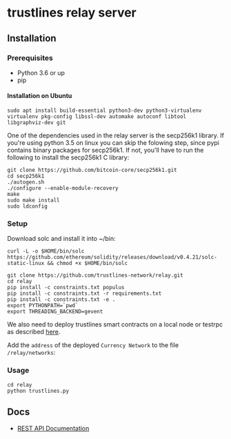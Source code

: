 # trustlines relay server

## Installation

### Prerequisites
- Python 3.6 or up
- pip

#### Installation on Ubuntu
```
sudo apt install build-essential python3-dev python3-virtualenv virtualenv pkg-config libssl-dev automake autoconf libtool libgraphviz-dev git
```

One of the dependencies used in the relay server is the secp256k1 library. If
you're using python 3.5 on linux you can skip the folowing step, since pypi
contains binary packages for secp256k1. If not, you'll have to run the following
to install the secp256k1 C library:

```
git clone https://github.com/bitcoin-core/secp256k1.git
cd secp256k1
./autogen.sh
./configure --enable-module-recovery
make
sudo make install
sudo ldconfig
```
### Setup
Download solc and install it into ~/bin:
```
curl -L -o $HOME/bin/solc https://github.com/ethereum/solidity/releases/download/v0.4.21/solc-static-linux && chmod +x $HOME/bin/solc
```

```
git clone https://github.com/trustlines-network/relay.git
cd relay
pip install -c constraints.txt populus
pip install -c constraints.txt -r requirements.txt
pip install -c constraints.txt -e .
export PYTHONPATH=`pwd`
export THREADING_BACKEND=gevent
```
We also need to deploy trustlines smart contracts on a local node or testrpc as described [here](https://github.com/trustlines-network/contracts).

Add the `address` of the deployed `Currency Network` to the file `/relay/networks`:


### Usage
```
cd relay
python trustlines.py
```

## Docs
- [REST API Documentation](./docs/RelayAPI.md)
